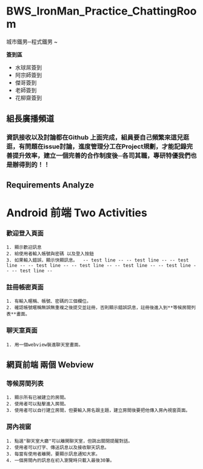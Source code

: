 ﻿# BWS_IronMan_Practice_ChattingRoom
城市鐵男─程式鐵男 ~

**簽到區**

- 水球屌簽到 
- 阿宗師簽到
- 傑哥簽到
- 老師簽到
- 花柳齋簽到

## 組長廣播頻道
### 資訊接收以及討論都在Github 上面完成，組員要自己頻繁來這兒逛逛，有問題在issue討論，進度管理分工在Project規劃，才能記錄完善提升效率，建立一個完善的合作制度後─各司其職，專研特優我們也是辦得到的！！



## Requirements Analyze

# Android 前端 Two Activities

### 歡迎登入頁面

	1. 顯示歡迎訊息
    2. 給使用者輸入帳號與密碼 以及登入按鈕
    3. 如果輸入錯誤，顯示快顯訊息。  -- test line -- -- test line -- -- test line -- -- test line -- -- test line -- -- test line -- -- test line -- -- test line -- 
    
### 註冊帳密頁面

	1. 有輸入暱稱、帳號、密碼的三個欄位。
    2. 確認帳號暱稱無誤無重複之後提交並註冊，否則顯示錯誤訊息，註冊後進入到**等候房間列表**畫面。
    
### 聊天室頁面

	1. 用一個webview裝進聊天室畫面。


## 網頁前端 兩個 Webview 

### 等候房間列表

	1. 顯示所有已被建立的房間。
    2. 使用者可以點擊進入房間。
    3. 使用者可以自行建立房間，但要輸入房名跟主題，建立房間後要把他傳入房內視窗頁面。
    
### 房內視窗

	1. 點選"聊天室大廳"可以離開聊天室，但跳出關閉提醒對話。
    2. 使用者可以打字、傳送訊息以及接收聊天訊息。
    3. 每當有使用者離開，要顯示訊息通知大家。
    4. 一個房間內的訊息在初入瀏覽時只載入最後30筆。
